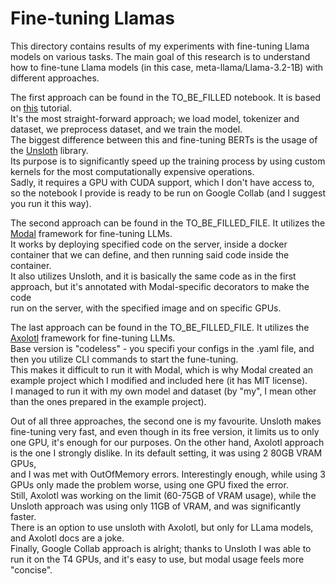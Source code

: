 # Fine-tuning Llamas
This directory contains results of my experiments with fine-tuning Llama models on various tasks. The main goal of this research is to understand how to fine-tune Llama models (in this case, meta-llama/Llama-3.2-1B) with different approaches.

The first approach can be found in the TO_BE_FILLED notebook. It is based on [this](https://huggingface.co/blog/ImranzamanML/fine-tuning-1b-llama-32-a-comprehensive-article) tutorial. \
It's the most straight-forward approach; we load model, tokenizer and dataset, we preprocess dataset, and we train the model. \
The biggest difference between this and fine-tuning BERTs is the usage of the [Unsloth](https://github.com/unslothai/unsloth) library. \
Its purpose is to significantly speed up the training process by using custom kernels for the most computationally expensive operations. \
Sadly, it requires a GPU with CUDA support, which I don't have access to, so the notebook I provide is ready to be run on Google Collab (and I suggest you run it this way).

The second approach can be found in the TO_BE_FILLED_FILE. It utilizes the [Modal](https://modal.com/) framework for fine-tuning LLMs. \
It works by deploying specified code on the server, inside a docker container that we can define, and then running said code inside the container. \
It also utilizes Unsloth, and it is basically the same code as in the first approach, but it's annotated with Modal-specific decorators to make the code \
run on the server, with the specified image and on specific GPUs.

The last approach can be found in the TO_BE_FILLED_FILE. It utilizes the [Axolotl](https://github.com/axolotl-ai-cloud/axolotl) framework for fine-tuning LLMs. \
Base version is "codeless" - you specifi your configs in the .yaml file, and then you utilize CLI commands to start the fune-tuning. \
This makes it difficult to run it with Modal, which is why Modal created an example project which I modified and included here (it has MIT license). \
I managed to run it with my own model and dataset (by "my", I mean other than the ones prepared in the example project).

Out of all three approaches, the second one is my favourite. Unsloth makes fine-tuning very fast, and even though in its free version, it limits us to only \
one GPU, it's enough for our purposes. On the other hand, Axolotl approach is the one I strongly dislike. In its default setting, it was using 2 80GB VRAM GPUs, \
and I was met with OutOfMemory errors. Interestingly enough, while using 3 GPUs only made the problem worse, using one GPU fixed the error. \
Still, Axolotl was working on the limit (60-75GB of VRAM usage), while the Unsloth approach was using only 11GB of VRAM, and was significantly faster. \
There is an option to use unsloth with Axolotl, but only for LLama models, and Axolotl docs are a joke. \
Finally, Google Collab approach is alright; thanks to Unsloth I was able to run it on the T4 GPUs, and it's easy to use, but modal usage feels more "concise".